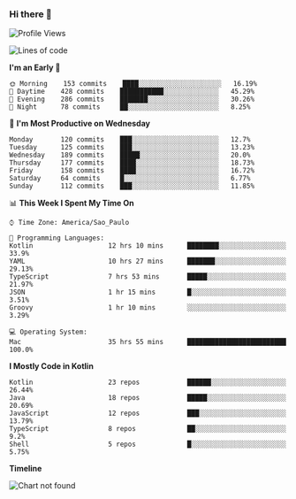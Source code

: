 ### Hi there 👋

<!--
**fernandonogueira/fernandonogueira** is a ✨ _special_ ✨ repository because its `README.md` (this file) appears on your GitHub profile.

Here are some ideas to get you started:

- 🔭 I’m currently working on ...
- 🌱 I’m currently learning ...
- 👯 I’m looking to collaborate on ...
- 🤔 I’m looking for help with ...
- 💬 Ask me about ...
- 📫 How to reach me: ...
- 😄 Pronouns: ...
- ⚡ Fun fact: ...
-->

<!--START_SECTION:waka-->
![Profile Views](http://img.shields.io/badge/Profile%20Views-0-blue)

![Lines of code](https://img.shields.io/badge/From%20Hello%20World%20I%27ve%20Written-5.7%20million%20lines%20of%20code-blue)

**I'm an Early 🐤** 

```text
🌞 Morning    153 commits    ████░░░░░░░░░░░░░░░░░░░░░   16.19% 
🌆 Daytime    428 commits    ███████████░░░░░░░░░░░░░░   45.29% 
🌃 Evening    286 commits    ███████░░░░░░░░░░░░░░░░░░   30.26% 
🌙 Night      78 commits     ██░░░░░░░░░░░░░░░░░░░░░░░   8.25%

```
📅 **I'm Most Productive on Wednesday** 

```text
Monday       120 commits    ███░░░░░░░░░░░░░░░░░░░░░░   12.7% 
Tuesday      125 commits    ███░░░░░░░░░░░░░░░░░░░░░░   13.23% 
Wednesday    189 commits    █████░░░░░░░░░░░░░░░░░░░░   20.0% 
Thursday     177 commits    ████░░░░░░░░░░░░░░░░░░░░░   18.73% 
Friday       158 commits    ████░░░░░░░░░░░░░░░░░░░░░   16.72% 
Saturday     64 commits     █░░░░░░░░░░░░░░░░░░░░░░░░   6.77% 
Sunday       112 commits    ███░░░░░░░░░░░░░░░░░░░░░░   11.85%

```


📊 **This Week I Spent My Time On** 

```text
⌚︎ Time Zone: America/Sao_Paulo

💬 Programming Languages: 
Kotlin                   12 hrs 10 mins      ████████░░░░░░░░░░░░░░░░░   33.9% 
YAML                     10 hrs 27 mins      ███████░░░░░░░░░░░░░░░░░░   29.13% 
TypeScript               7 hrs 53 mins       █████░░░░░░░░░░░░░░░░░░░░   21.97% 
JSON                     1 hr 15 mins        █░░░░░░░░░░░░░░░░░░░░░░░░   3.51% 
Groovy                   1 hr 10 mins        ░░░░░░░░░░░░░░░░░░░░░░░░░   3.29%

💻 Operating System: 
Mac                      35 hrs 55 mins      █████████████████████████   100.0%

```

**I Mostly Code in Kotlin** 

```text
Kotlin                   23 repos            ██████░░░░░░░░░░░░░░░░░░░   26.44% 
Java                     18 repos            █████░░░░░░░░░░░░░░░░░░░░   20.69% 
JavaScript               12 repos            ███░░░░░░░░░░░░░░░░░░░░░░   13.79% 
TypeScript               8 repos             ██░░░░░░░░░░░░░░░░░░░░░░░   9.2% 
Shell                    5 repos             █░░░░░░░░░░░░░░░░░░░░░░░░   5.75%

```


**Timeline**

![Chart not found](https://raw.githubusercontent.com/fernandonogueira/fernandonogueira/master/charts/bar_graph.png) 


<!--END_SECTION:waka-->
